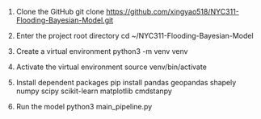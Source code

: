 1. Clone the GitHub
git clone https://github.com/xingyao518/NYC311-Flooding-Bayesian-Model.git

2. Enter the project root directory
cd ~/NYC311-Flooding-Bayesian-Model

3. Create a virtual environment
python3 -m venv venv

4. Activate the virtual environment
source venv/bin/activate

5. Install dependent packages
pip install pandas geopandas shapely numpy scipy scikit-learn matplotlib cmdstanpy

6. Run the model
python3 main_pipeline.py
